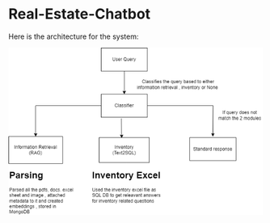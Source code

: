 # Real-Estate-Chatbot

Here is the architecture for the system:

![Architecture Diagram](Acrhiecture.png)
